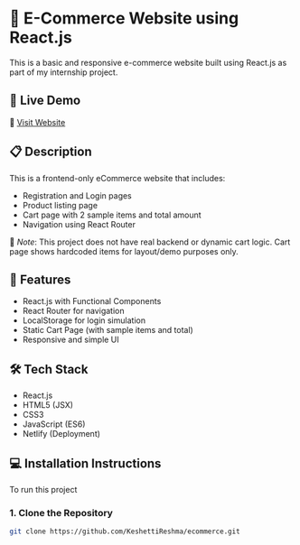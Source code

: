 # 🛒 E-Commerce Website using React.js

This is a basic and responsive e-commerce website built using React.js as part of my internship project.

## 🚀 Live Demo

🔗 [Visit Website](https://ecommercekeshetti.netlify.app/)

## 📋 Description

This is a frontend-only eCommerce website that includes:
- Registration and Login pages
- Product listing page
- Cart page with 2 sample items and total amount
- Navigation using React Router

📝 *Note*: This project does not have real backend or dynamic cart logic. Cart page shows hardcoded items for layout/demo purposes only.

## 🌟 Features

- React.js with Functional Components
- React Router for navigation
- LocalStorage for login simulation
- Static Cart Page (with sample items and total)
- Responsive and simple UI

## 🛠 Tech Stack

- React.js
- HTML5 (JSX)
- CSS3
- JavaScript (ES6)
- Netlify (Deployment)

## 💻 Installation Instructions

To run this project 

### 1. Clone the Repository

```bash
git clone https://github.com/KeshettiReshma/ecommerce.git
